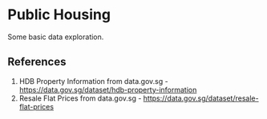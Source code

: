 # Public Housing

Some basic data exploration.

## References
1. HDB Property Information from data.gov.sg - <https://data.gov.sg/dataset/hdb-property-information>
2. Resale Flat Prices from data.gov.sg - <https://data.gov.sg/dataset/resale-flat-prices>
